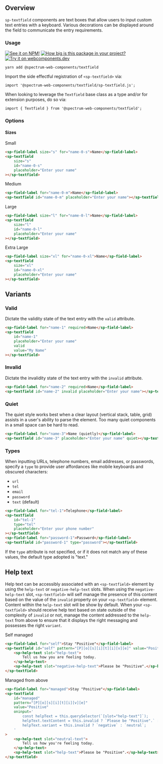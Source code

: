 ## Overview

`sp-textfield` components are text boxes that allow users to input custom text entries with a keyboard. Various decorations can be displayed around the field to communicate the entry requirements.

### Usage

[![See it on NPM!](https://img.shields.io/npm/v/@spectrum-web-components/textfield?style=for-the-badge)](https://www.npmjs.com/package/@spectrum-web-components/textfield)
[![How big is this package in your project?](https://img.shields.io/bundlephobia/minzip/@spectrum-web-components/textfield?style=for-the-badge)](https://bundlephobia.com/result?p=@spectrum-web-components/textfield)
[![Try it on webcomponents.dev](https://img.shields.io/badge/Try%20it%20on-webcomponents.dev-green?style=for-the-badge)](https://webcomponents.dev/edit/collection/fO75441E1Q5ZlI0e9pgq/EcE2Yrwz0MDIGkCzbyvl/src/index.ts)

```
yarn add @spectrum-web-components/textfield
```

Import the side effectful registration of `<sp-textfield>` via:

```
import '@spectrum-web-components/textfield/sp-textfield.js';
```

When looking to leverage the `Textfield` base class as a type and/or for extension purposes, do so via:

```
import { Textfield } from '@spectrum-web-components/textfield';
```

### Options

#### Sizes

<sp-tabs selected="m" auto label="Size attribute options">
<sp-tab value="s">Small</sp-tab>
<sp-tab-panel value="s">

```html
<sp-field-label size="s" for="name-0-s">Name</sp-field-label>
<sp-textfield
    size="s"
    id="name-0-s"
    placeholder="Enter your name"
></sp-textfield>
```

</sp-tab-panel>
<sp-tab value="m">Medium</sp-tab>
<sp-tab-panel value="m">

```html
<sp-field-label for="name-0-m">Name</sp-field-label>
<sp-textfield id="name-0-m" placeholder="Enter your name"></sp-textfield>
```

</sp-tab-panel>
<sp-tab value="l">Large</sp-tab>
<sp-tab-panel value="l">

```html
<sp-field-label size="l" for="name-0-l">Name</sp-field-label>
<sp-textfield
    size="l"
    id="name-0-l"
    placeholder="Enter your name"
></sp-textfield>
```

</sp-tab-panel>
<sp-tab value="xl">Extra Large</sp-tab>
<sp-tab-panel value="xl">

```html
<sp-field-label size="xl" for="name-0-xl">Name</sp-field-label>
<sp-textfield
    size="xl"
    id="name-0-xl"
    placeholder="Enter your name"
></sp-textfield>
```

</sp-tab-panel>
</sp-tabs>

## Variants

### Valid

Dictate the validity state of the text entry with the `valid` attribute.

```html
<sp-field-label for="name-1" required>Name</sp-field-label>
<sp-textfield
    id="name-1"
    placeholder="Enter your name"
    valid
    value="My Name"
></sp-textfield>
```

### Invalid

Dictate the invalidity state of the text entry with the `invalid` attribute.

```html
<sp-field-label for="name-2" required>Name</sp-field-label>
<sp-textfield id="name-2" invalid placeholder="Enter your name"></sp-textfield>
```

### Quiet

The quiet style works best when a clear layout (vertical stack, table, grid) assists in a user's ability to parse the element. Too many quiet components in a small space can be hard to read.

```html
<sp-field-label for="name-3">Name (quietly)</sp-field-label>
<sp-textfield id="name-3" placeholder="Enter your name" quiet></sp-textfield>
```

### Types

When inputting URLs, telephone numbers, email addresses, or passwords, specify a `type` to provide
user affordances like mobile keyboards and obscured characters:

-   `url`
-   `tel`
-   `email`
-   `password`
-   `text` (default)

```html
<sp-field-label for="tel-1">Telephone</sp-field-label>
<sp-textfield
    id="tel-1"
    type="tel"
    placeholder="Enter your phone number"
></sp-textfield>
<sp-field-label for="password-1">Password</sp-field-label>
<sp-textfield id="password-1" type="password"></sp-textfield>
```

If the `type` attribute is not specified, or if it does not match any of these values, the default type adopted is "text."

## Help text

Help text can be accessibly associated with an `<sp-textfield>` element by using the `help-text` or `negative-help-text` slots. When using the `negative-help-text` slot, `<sp-textfield>` will self manage the presence of this content based on the value of the `invalid` property on your `<sp-textfield>` element. Content within the `help-text` slot will be show by default. When your `<sp-textfield>` should receive help text based on state outside of the complexity of `invalid` or not, manage the content addressed to the `help-text` from above to ensure that it displays the right messaging and possesses the right `variant`.

<sp-tabs selected="self" auto label="Help text usage in textfields">
<sp-tab value="self">Self managed</sp-tab>
<sp-tab-panel value="self">

```html
<sp-field-label for="self">Stay "Positive"</sp-field-label>
<sp-textfield id="self" pattern="[P][o][s][i][t][i][v][e]" value="Positive">
    <sp-help-text slot="help-text">
        Tell us how you are feeling today.
    </sp-help-text>
    <sp-help-text slot="negative-help-text">Please be "Positive".</sp-help-text>
</sp-textfield>
```

</sp-tab-panel>
<sp-tab value="above">Managed from above</sp-tab>
<sp-tab-panel value="above">

```html
<sp-field-label for="managed">Stay "Positive"</sp-field-label>
<sp-textfield
    id="managed"
    pattern="[P][o][s][i][t][i][v][e]"
    value="Positive"
    oninput='
        const helpText = this.querySelector(`[slot="help-text"]`);
        helpText.textContent = this.invalid ? `Please be "Positive".` : `Tell us how you are feeling today.`;
        helpText.variant = this.invalid ? `negative` : `neutral`;
    '
>
    <sp-help-text slot="neutral-text">
        Tell us how you're feeling today.
    </sp-help-text>
    <sp-help-text slot="help-text">Please be "Positive".</sp-help-text>
</sp-textfield>
```

</sp-tab-panel>
</sp-tabs>
